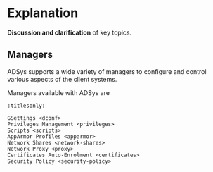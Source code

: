 # Explanation

**Discussion and clarification** of key topics.

## Managers

ADSys supports a wide variety of managers to configure and control various aspects of the client systems.

Managers available with ADSys are

```{toctree}
:titlesonly:

GSettings <dconf>
Privileges Management <privileges>
Scripts <scripts>
AppArmor Profiles <apparmor>
Network Shares <network-shares>
Network Proxy <proxy>
Certificates Auto-Enrolment <certificates>
Security Policy <security-policy>
```
